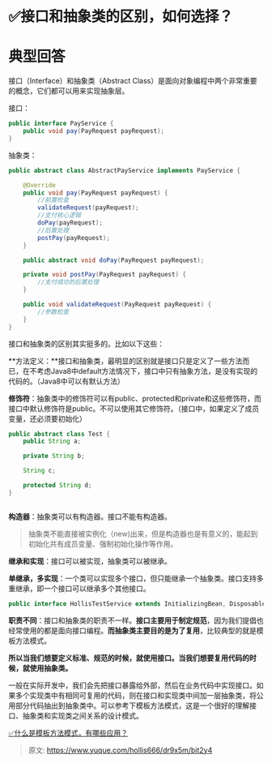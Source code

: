 # ✅接口和抽象类的区别，如何选择？


# 典型回答

接口（Interface）和抽象类（Abstract Class）是面向对象编程中两个非常重要的概念，它们都可以用来实现抽象层。

接口：
```java
public interface PayService {
    public void pay(PayRequest payRequest);
}
```

抽象类：
```java
public abstract class AbstractPayService implements PayService {

    @Override
    public void pay(PayRequest payRequest) {
      	//前置检查
        validateRequest(payRequest);
      	//支付核心逻辑
        doPay(payRequest);
      	//后置处理
        postPay(payRequest);
    }

    public abstract void doPay(PayRequest payRequest);

    private void postPay(PayRequest payRequest) {
        //支付成功的后置处理
    }

    public void validateRequest(PayRequest payRequest) {
        //参数检查
    }
}
```

接口和抽象类的区别其实挺多的。比如以下这些：

**方法定义：**接口和抽象类，最明显的区别就是接口只是定义了一些方法而已，在不考虑Java8中default方法情况下，接口中只有抽象方法，是没有实现的代码的。（Java8中可以有默认方法）

**修饰符**：抽象类中的修饰符可以有public、protected和private和<default>这些修饰符，而接口中默认修饰符是public。不可以使用其它修饰符。（接口中，如果定义了成员变量，还必须要初始化）

```java
public abstract class Test {
    public String a;

    private String b;

    String c;

    protected String d;
}



```

**构造器**：抽象类可以有构造器。接口不能有构造器。

> 抽象类不能直接被实例化（new)出来，但是构造器也是有意义的，能起到初始化共有成员变量、强制初始化操作等作用。


**继承和实现**：接口可以被实现，抽象类可以被继承。

**单继承，多实现**：一个类可以实现多个接口，但只能继承一个抽象类。接口支持多重继承，即一个接口可以继承多个其他接口。

```java
public interface HollisTestService extends InitializingBean, DisposableBean {}
```

**职责不同**：接口和抽象类的职责不一样。**接口主要用于制定规范**，因为我们提倡也经常使用的都是面向接口编程。**而抽象类主要目的是为了复用**，比较典型的就是模板方法模式。

**所以当我们想要定义标准、规范的时候，就使用接口。当我们想要复用代码的时候，就使用抽象类。**

一般在实际开发中，我们会先把接口暴露给外部，然后在业务代码中实现接口。如果多个实现类中有相同可复用的代码，则在接口和实现类中间加一层抽象类，将公用部分代码抽出到抽象类中。可以参考下模板方法模式，这是一个很好的理解接口、抽象类和实现类之间关系的设计模式。

[✅什么是模板方法模式，有哪些应用？](https://www.yuque.com/hollis666/dr9x5m/xrldzr6lf0mey3aw?view=doc_embed)


> 原文: <https://www.yuque.com/hollis666/dr9x5m/bit2y4>